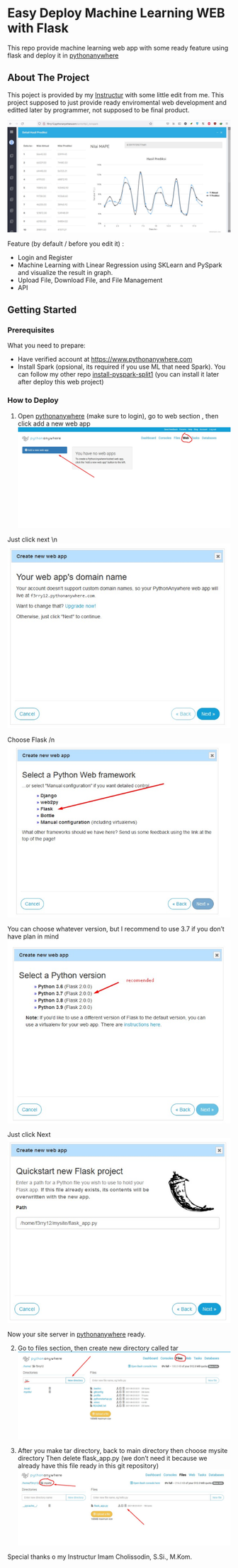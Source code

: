 # Easy Deploy Machine Learning WEB with Flask
This repo provide machine learning web app with some ready feature using flask and deploy it in [pythonanywhere](https://www.pythonanywhere.com)

## About The Project
This poject is provided by my [Instructur](https://github.com/imamcs19/FGA-Big-Data-Using-Python-Filkom-x-Mipa-UB-2021) with some little edit from me. This project supposed to just provide ready enviromental web development and editted later by programmer, not supposed to be final product.

![feature](https://github.com/f3rry12/EasyDeployFlask/blob/main/readMeAsset/provide1.jpg)

Feature (by default / before you edit it) :
* Login and Register
* Machine Learning with Linear Regression using SKLearn and PySpark and visualize the result in graph.
* Upload File, Download File, and File Management
* API


## Getting Started
### Prerequisites

What you need to prepare:
* Have verified account at https://www.pythonanywhere.com
* Install Spark (opsional, its required if you use ML that need Spark). You can follow my other repo  [install-pyspark-split1](https://github.com/f3rry12/install-pyspark-split1) (you can install it later after deploy this web project)

### How to Deploy

1. Open [pythonanywhere](https://www.pythonanywhere.com) (make sure to login), go to web section , then click add a new web app
![ss1](https://github.com/f3rry12/EasyDeployFlask/blob/main/readMeAsset/ss1.jpg)

  Just click next \n
![ss2](https://github.com/f3rry12/EasyDeployFlask/blob/main/readMeAsset/ss2.jpg)

  Choose Flask /n
![ss3](https://github.com/f3rry12/EasyDeployFlask/blob/main/readMeAsset/ss3.jpg)

  You can choose whatever version, but I recommend to use 3.7 if you don’t have plan in mind
![ss3k5](https://github.com/f3rry12/EasyDeployFlask/blob/main/readMeAsset/ss3_5.jpg)

  Just click Next
![ss4](https://github.com/f3rry12/EasyDeployFlask/blob/main/readMeAsset/ss4.jpg)

Now your site server in [pythonanywhere](https://www.pythonanywhere.com) ready.

2. Go to files section, then create new directory called tar
![ss5](https://github.com/f3rry12/EasyDeployFlask/blob/main/readMeAsset/ss5.jpg)

3. After you make tar directory, back to main directory then choose mysite directory
   Then delete flask_app.py (we don’t need it because we already have this file ready in this git repository)
![ss6](https://github.com/f3rry12/EasyDeployFlask/blob/main/readMeAsset/ss6.jpg)


Special thanks o my Instructur Imam Cholissodin, S.Si., M.Kom.

